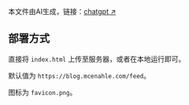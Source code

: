 本文件由AI生成，链接：[chatgpt ↗](https://chatgpt.com)

## 部署方式

直接将 `index.html` 上传至服务器，或者在本地运行即可。

默认值为 `https://blog.mcenahle.com/feed`。

图标为 `favicon.png`。
